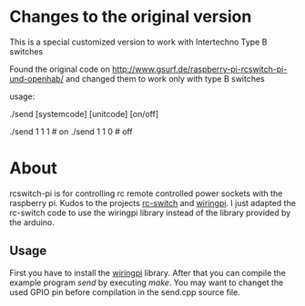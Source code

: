 # Changes to the original version

This is a special customized version to work with Intertechno Type B switches

Found the original code on http://www.gsurf.de/raspberry-pi-rcswitch-pi-und-openhab/ and changed them to work only with type B switches

usage:

./send [systemcode] [unitcode] [on/off]

./send 1 1 1 # on
./send 1 1 0 # off

# About

rcswitch-pi is for controlling rc remote controlled power sockets 
with the raspberry pi. Kudos to the projects [rc-switch](http://code.google.com/p/rc-switch)
and [wiringpi](https://projects.drogon.net/raspberry-pi/wiringpi).
I just adapted the rc-switch code to use the wiringpi library instead of
the library provided by the arduino.

## Usage

First you have to install the [wiringpi](https://projects.drogon.net/raspberry-pi/wiringpi/download-and-install/) library.
After that you can compile the example program *send* by executing *make*. 
You may want to changet the used GPIO pin before compilation in the send.cpp source file.
